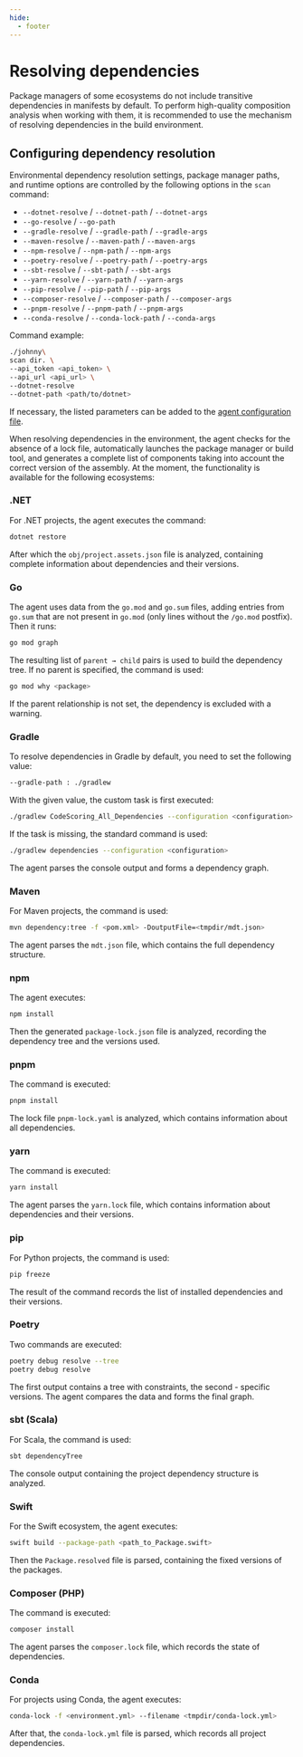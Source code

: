 ```yaml
---
hide:
  - footer
---
```


# Resolving dependencies

Package managers of some ecosystems do not include transitive dependencies in manifests by default. To perform high-quality composition analysis when working with them, it is recommended to use the mechanism of resolving dependencies in the build environment.

## Configuring dependency resolution

Environmental dependency resolution settings, package manager paths, and runtime options are controlled by the following options in the `scan` command:

- `--dotnet-resolve` / `--dotnet-path` / `--dotnet-args`
- `--go-resolve` / `--go-path`
- `--gradle-resolve` / `--gradle-path` / `--gradle-args`
- `--maven-resolve` / `--maven-path` / `--maven-args`
- `--npm-resolve` / `--npm-path` / `--npm-args`
- `--poetry-resolve` / `--poetry-path` / `--poetry-args`
- `--sbt-resolve` / `--sbt-path` / `--sbt-args`
- `--yarn-resolve` / `--yarn-path` / `--yarn-args`
- `--pip-resolve` / `--pip-path` / `--pip-args`
- `--composer-resolve` / `--composer-path` / `--composer-args`
- `--pnpm-resolve` / `--pnpm-path` / `--pnpm-args`
- `--conda-resolve` / `--conda-lock-path` / `--conda-args`

Command example:

```bash
./johnny\
scan dir. \
--api_token <api_token> \
--api_url <api_url> \
--dotnet-resolve
--dotnet-path <path/to/dotnet>
```

If necessary, the listed parameters can be added to the [agent configuration file](/agent/config.en).

When resolving dependencies in the environment, the agent checks for the absence of a lock file, automatically launches the package manager or build tool, and generates a complete list of components taking into account the correct version of the assembly. At the moment, the functionality is available for the following ecosystems:

### .NET

For .NET projects, the agent executes the command:

```bash
dotnet restore
````

After which the `obj/project.assets.json` file is analyzed, containing complete information about dependencies and their versions.

### Go

The agent uses data from the `go.mod` and `go.sum` files, adding entries from `go.sum` that are not present in `go.mod` (only lines without the `/go.mod` postfix). Then it runs:

```bash
go mod graph
```

The resulting list of `parent → child` pairs is used to build the dependency tree. If no parent is specified, the command is used:

```bash
go mod why <package>
```

If the parent relationship is not set, the dependency is excluded with a warning.

### Gradle

To resolve dependencies in Gradle by default, you need to set the following value:

``` bash
--gradle-path : ./gradlew
```

With the given value, the custom task is first executed:

```bash
./gradlew CodeScoring_All_Dependencies --configuration <configuration>
```

If the task is missing, the standard command is used:

```bash
./gradlew dependencies --configuration <configuration>
```

The agent parses the console output and forms a dependency graph.

### Maven

For Maven projects, the command is used:

```bash
mvn dependency:tree -f <pom.xml> -DoutputFile=<tmpdir/mdt.json>
```

The agent parses the `mdt.json` file, which contains the full dependency structure.

### npm

The agent executes:

```bash
npm install
```

Then the generated `package-lock.json` file is analyzed, recording the dependency tree and the versions used.

### pnpm

The command is executed:

```bash
pnpm install
```

The lock file `pnpm-lock.yaml` is analyzed, which contains information about all dependencies.

### yarn

The command is executed:

```bash
yarn install
```

The agent parses the `yarn.lock` file, which contains information about dependencies and their versions.

### pip

For Python projects, the command is used:

```bash
pip freeze
```

The result of the command records the list of installed dependencies and their versions.

### Poetry

Two commands are executed:

```bash
poetry debug resolve --tree
poetry debug resolve
```

The first output contains a tree with constraints, the second - specific versions. The agent compares the data and forms the final graph.

### sbt (Scala)

For Scala, the command is used:

```bash
sbt dependencyTree
```

The console output containing the project dependency structure is analyzed.

### Swift

For the Swift ecosystem, the agent executes:

```bash
swift build --package-path <path_to_Package.swift>
```

Then the `Package.resolved` file is parsed, containing the fixed versions of the packages.

### Composer (PHP)

The command is executed:

```bash
composer install
```

The agent parses the `composer.lock` file, which records the state of dependencies.

### Conda

For projects using Conda, the agent executes:

```bash
conda-lock -f <environment.yml> --filename <tmpdir/conda-lock.yml>
```

After that, the `conda-lock.yml` file is parsed, which records all project dependencies.